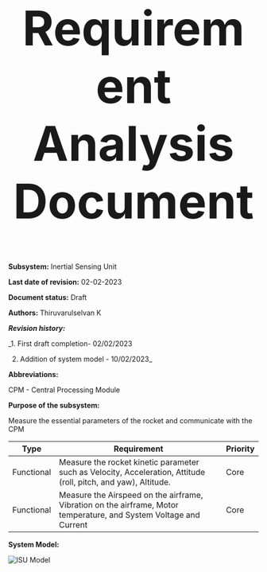 <div align="center">
<h1 style="font-size:10vw">Requirement Analysis Document</h1>

<div align="left">
  
  
**Subsystem:** Inertial Sensing Unit
  
**Last date of revision:** 02-02-2023
  
**Document status:** Draft
  
**Authors:** Thiruvarulselvan K

_**Revision history:**_
  
_1. First draft completion- 02/02/2023
  
2. Addition of system model - 10/02/2023_

**Abbreviations:**
  
CPM - Central Processing Module

**Purpose of the subsystem:**
  
Measure the essential parameters of the rocket and communicate with the CPM 


| Type  | Requirement | Priority |
| ------------- | ------------- | ------------- |
| Functional  | Measure the rocket kinetic parameter such as Velocity, Acceleration, Attitude (roll, pitch, and yaw), Altitude. | Core |
| Functional  | Measure the Airspeed on the airframe, Vibration on the airframe, Motor temperature, and System Voltage and Current  | Core |

**System Model:**
  
  ![ISU Model](https://user-images.githubusercontent.com/109530150/218327323-2ffa277a-8629-460c-acb1-b67c4c3606ad.png)
